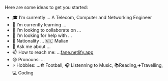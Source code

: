 

Here are some ideas to get you started:

- 🎓 I’m currently ... A Telecom, Computer and Networking Engineer
- 🌱 I’m currently learning ...
- 👯 I’m looking to collaborate on ...
- 🤔 I’m looking for help with ...
- 🤔 Nationality ... 🇲🇱 Malian
- 💬 Ask me about ...
- 📫 How to reach me: ...[fane.netlify.app](https://fane.netlify.app)
- 😄 Pronouns: ...
- ⚡ Hobbies: ...⚽️ Football, 🎧 Listenning to Music, 📚Reading,✈️Travelling, 💻 Coding
